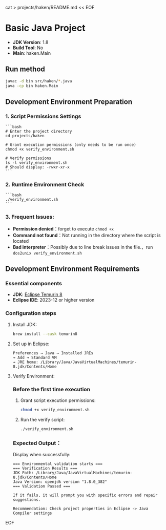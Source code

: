 cat > projects/haken/README.md << EOF
# Basic Java Project

- **JDK Version**: 1.8
- **Build Tool**: No
- **Main**: haken.Main

## Run method
   ```bash 
   javac -d bin src/haken/*.java  
   java -cp bin haken.Main
   ```
## Development Environment Preparation  

### 1. Script Permissions Settings  
    ```bash 
    # Enter the project directory  
    cd projects/haken  

    # Grant execution permissions (only needs to be run once)  
    chmod +x verify_environment.sh  

    # Verify permissions  
    ls -l verify_environment.sh  
    # Should display: -rwxr-xr-x  
    ```  

### 2. Runtime Environment Check  
    ```bash 
    ./verify_environment.sh  
    ```  

### 3. Frequent Issues:  
- **Permission denied**：forget to execute `chmod +x`  
- **Command not found**：Not running in the directory where the script is located  
- **Bad interpreter**：Possibly due to line break issues in the file.，run `dos2unix verify_environment.sh`  

## Development Environment Requirements

### Essential components
- **JDK**: [Eclipse Temurin 8](https://adoptium.net/temurin/releases/?version=8)
- **Eclipse IDE**: 2023-12 or higher version

### Configuration steps
1. Install JDK:
   ```bash
   brew install --cask temurin8
   ```

2. Set up in Eclipse:
   ```
   Preferences → Java → Installed JREs
   → Add → Standard VM
   → JRE home: /Library/Java/JavaVirtualMachines/temurin-8.jdk/Contents/Home
   ```

3. Verify Environment:  
   ### Before the first time execution  
   1. Grant script execution permissions:  
      ```bash  
      chmod +x verify_environment.sh  
      ```  
   2. Run the verify script:  
      ```bash  
      ./verify_environment.sh  
      ```  
   ### Expected Output：  
   Display when successfully:  
   ```	 
   === Environmental validation starts ===  
   === Verification Results ===  
   JDK Path: /Library/Java/JavaVirtualMachines/temurin-8.jdk/Contents/Home  
   Java Version: openjdk version "1.8.0_382"  
   === Validation Passed ===  
   
   If it fails, it will prompt you with specific errors and repair suggestions.  

   Recommendation: Check project properties in Eclipse -> Java Compiler settings  
EOF
